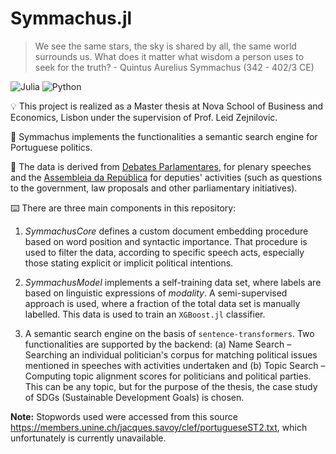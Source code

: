 # Symmachus.jl

> We see the same stars, the sky is shared by all, the same world surrounds us. What does it matter what wisdom a person uses to seek for the truth? - Quintus Aurelius Symmachus (342 - 402/3 CE)

![Julia](https://img.shields.io/badge/-Julia-9558B2?style=for-the-badge&logo=julia&logoColor=white)
![Python](https://img.shields.io/badge/python-3670A0?style=for-the-badge&logo=python&logoColor=ffdd54)

💡 This project is realized as a Master thesis at Nova School of Business and Economics, Lisbon under the supervision of Prof. Leid Zejnilovic. 

📄 Symmachus implements the functionalities a semantic search engine for Portuguese politics. 

💾 The data is derived from [Debates Parlamentares](https://debates.parlamento.pt), for plenary speeches and the [Assembleia da República](https://www.parlamento.pt/Cidadania/Paginas/DAatividadeDeputado.aspx) for deputies' activities (such as questions to the government, law proposals and other parliamentary initiatives).

⌨️ There are three main components in this repository:

1. *SymmachusCore* defines a custom document embedding procedure based on word position and syntactic importance. That procedure is used to filter the data, according to specific speech acts, especially those stating explicit or implicit political intentions. 

2. *SymmachusModel* implements a self-training data set, where labels are based on linguistic expressions of *modality*. A semi-supervised approach is used, where a fraction of the total data set is manually labelled. This data is used to train an `XGBoost.jl` classifier. 

3. A semantic search engine on the basis of `sentence-transformers`. Two functionalities are supported by the backend: (a) Name Search – Searching an individual politician's corpus for matching political issues mentioned in speeches with activities undertaken and (b) Topic Search – Computing topic alignment scores for politicians and political parties. This can be any topic, but for the purpose of the thesis, the case study of SDGs (Sustainable Development Goals) is chosen.

**Note:** Stopwords used were accessed from this source https://members.unine.ch/jacques.savoy/clef/portugueseST2.txt, which unfortunately is currently unavailable.
